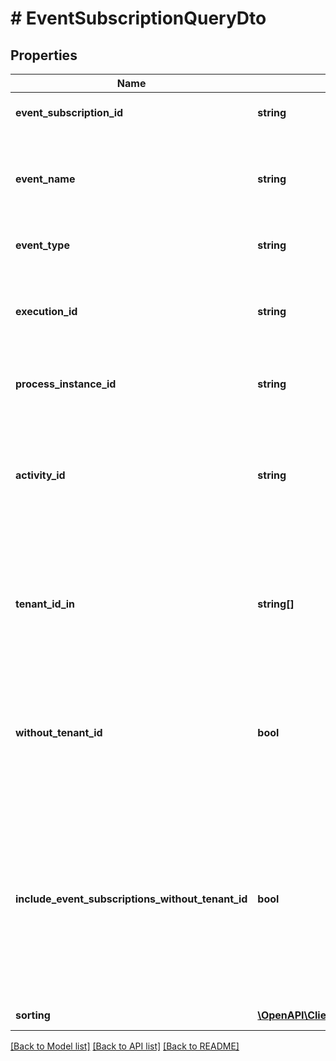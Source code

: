 # # EventSubscriptionQueryDto

## Properties

Name | Type | Description | Notes
------------ | ------------- | ------------- | -------------
**event_subscription_id** | **string** | The id of the event subscription. | [optional]
**event_name** | **string** | The name of the event this subscription belongs to as defined in the process model. | [optional]
**event_type** | **string** | The type of the event subscription. | [optional]
**execution_id** | **string** | The execution that is subscribed on the referenced event. | [optional]
**process_instance_id** | **string** | The process instance this subscription belongs to. | [optional]
**activity_id** | **string** | The identifier of the activity that this event subscription belongs to. This could for example be the id of a receive task. | [optional]
**tenant_id_in** | **string[]** | Filter by a comma-separated list of tenant ids. Only select subscriptions that belong to one of the given tenant ids. | [optional]
**without_tenant_id** | **bool** | Only select subscriptions which have no tenant id. Value may only be &#x60;true&#x60;, as &#x60;false&#x60; is the default behavior. | [optional]
**include_event_subscriptions_without_tenant_id** | **bool** | Select event subscriptions which have no tenant id. Can be used in combination with tenantIdIn parameter. Value may only be &#x60;true&#x60;, as &#x60;false&#x60; is the default behavior. | [optional]
**sorting** | [**\OpenAPI\Client\Model\EventSubscriptionQueryDtoSorting[]**](EventSubscriptionQueryDtoSorting.md) | Apply sorting of the result | [optional]

[[Back to Model list]](../../README.md#models) [[Back to API list]](../../README.md#endpoints) [[Back to README]](../../README.md)
